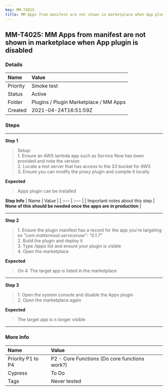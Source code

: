 ```yaml
---
key: MM-T4025
title: MM Apps from manifest are not shown in marketplace when App plugin is disabled
---
```


## MM-T4025: MM Apps from manifest are not shown in marketplace when App plugin is disabled

### Details

| Name     | Value                                  |
| :------- | :------------------------------------- |
| Priority | Smoke test                             |
| Status   | Active                                 |
| Folder   | Plugins / Plugin Marketplace / MM Apps |
| Created  | 2021-04-24T16:51:59Z                   |

### Steps

<hr/>

**Step 1**

> <article>Setup:<br>1. Ensure an AWS lambda app such as Service Now has been provided and note the version<br>2. Locate a test server that has access to the S3 bucket for AWS<br>3. Ensure you can modify the proxy plugin and compile it locally</article>

**Expected**

> <article>Apps plugin can be installed</article>

**Step Info**
| Name | Value |
| :--- | :--- |
| Important notes about this step | <strong>None of this should be needed once the apps are in&nbsp;</strong><b>production</b> |

<hr/>

**Step 2**

> <article>1. Ensure the plugin manifest has a record for the app you're targeting ex <em>"com.mattermost.servicenow": "0.1.7"</em><br>2. Build the plugin and deploy it<br>3. Type <em>/apps list</em> and ensure your plugin is visible<br>4. Open the marketplace</article>

**Expected**

> <article>On 4. The target app is listed in the marketplace</article>

<hr/>

**Step 3**

> <article>1. Open the system console and disable the Apps plugin<br>2. Open the marketplace again</article>

**Expected**

> <article>The target app is n longer visible&nbsp;</article>

<hr/>

### More Info

| Name              | Value                                         |
| :---------------- | :-------------------------------------------- |
| Priority P1 to P4 | P2 - Core Functions (Do core functions work?) |
| Cypress           | To Do                                         |
| Tags              | Never tested                                  |
